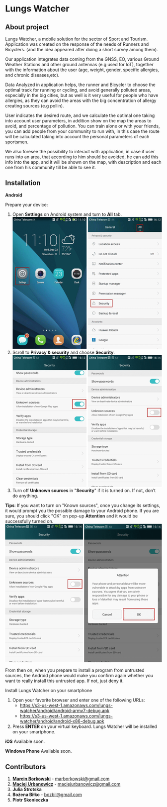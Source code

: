 Lungs Watcher
=============

About project
-------------
Lungs Watcher, a mobile solution for the sector of Sport and Tourism. Application was created on the response of the needs of Runners and Bicyclers. (and the idea appeared after doing a short survey among them).

Our application integrates data coming from the GNSS, EO, various Ground Weather Stations and other ground antennas (e.g used for IoT), together with the information about the user (age, weight, gender, specific allergies, and chronic diseases,etc).

Data Analyzed in application helps, the runner and Bicycler to choose the optimal track for running or cycling, and avoid generally polluted areas, especially in the big cities, but as well is it very useful for people who have allergies, as they can avoid the areas with the big concentration of allergy creating sources (e.g pollin).

User indicates the desired route, and we calculate the optimal one taking into account user parameters, in addition show on the map the areas to avoid, and percentage of pollution. You can train alone or with your friends, you can add people from your community to run with, in this case the route will be calculated taking into account the personal parameters of each sportsmen.

We also foresee the possibility to interact with application, in case if user runs into an area, that according to him should be avoided, he can add this info into the app, and it will be shown on the map, with description and each one from his community till be able to see it.

Installation
------------

**Android**

Prepare your device:

 1. Open **Settings** on Android system and turn to **All** tab.
 ![enter image description here](https://raw.githubusercontent.com/marborkowski/nasa-space-apps-challenge/master/readme/open-security-settings-on-android.png)
 2. Scroll to **Privacy & security** and choose **Security**.
 ![enter image description here](https://raw.githubusercontent.com/marborkowski/nasa-space-apps-challenge/master/readme/turn-off-installing-from-unknown-sources.png)
 3. Turn off **Unknown sources** in "**Security**" if it is turned on. If not, don’t do anything.

 **Tips**: If you want to turn on "Known sources", once you change its settings, it would prompt you the possible damage to your Android phone. If you are sure, you should click "OK" on pop-up **Attention** and it would be successfully turned on.
![enter image description here](https://raw.githubusercontent.com/marborkowski/nasa-space-apps-challenge/master/readme/turn-on-installing-from-unknown-sources.png)

 From then on, when you prepare to install a program from untrusted sources, the Android phone would make you confirm again whether you want to really install this untrusted app. If not, just deny it.

Install Lungs Watcher on your smartphone

 1. Open your favorite browser and enter one of the following URLs:
	 - https://s3-us-west-1.amazonaws.com/lungs-watcher/android/android-armv7-debug.apk
	 - https://s3-us-west-1.amazonaws.com/lungs-watcher/android/android-x86-debug.apk
 2. Press **ENTER** on your virtual keyboard. Lungs Watcher will be installed on your smartphone.

**iOS**
Available soon.

**Windows Phone**
Available soon.

Contributors
------------

 1. **[Marcin Borkowski](https://pl.linkedin.com/in/marcinborkowski)** - <marborkowski@gmail.com>
 2. **[Maciej Urbanowicz](https://pl.linkedin.com/in/maciejurbanowicz)** - <maciejurbanowicz@gmail.com>
 3. **Julia Strotska**
 4. **Bożena Biłko** - <bozbil@gmail.com>
 5. **Piotr Skonieczka**
